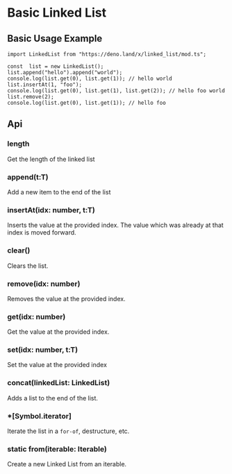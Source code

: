 # Basic Linked List

## Basic Usage Example

    import LinkedList from "https://deno.land/x/linked_list/mod.ts";

    const  list = new LinkedList();
    list.append("hello").append("world");
    console.log(list.get(0), list.get(1)); // hello world
    list.insertAt(1, "foo");
    console.log(list.get(0), list.get(1), list.get(2)); // hello foo world
    list.remove(2);
    console.log(list.get(0), list.get(1)); // hello foo

## Api

### length

Get the length of the linked list

### append(t:T)

Add a new item to the end of the list

### insertAt(idx: number, t:T)

Inserts the value at the provided index. The value which was already at that index is moved forward.

### clear()

Clears the list.

### remove(idx: number)

Removes the value at the provided index.

### get(idx: number)

Get the value at the provided index.

### set(idx: number, t:T)

Set the value at the provided index

### concat(linkedList: LinkedList<T>)

Adds a list to the end of the list.

### *[Symbol.iterator]

Iterate the list in a `for-of`, destructure, etc.

### static from<T>(iterable: Iterable<T>)

Create a new Linked List from an iterable.
